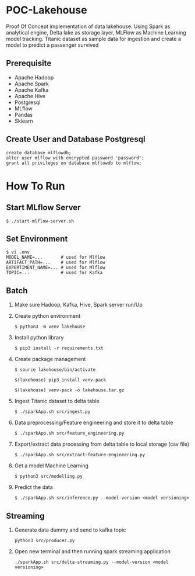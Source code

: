 # **POC-Lakehouse**
Proof Of Concept implementation of data lakehouse. Using Spark as analytical engine, Delta lake as storage layer, MLFlow as Machine Learning model tracking. Titanic dataset as sample data for ingestion and create a model to predict a passenger survived

## **Prerequisite**
- Apache Hadoop
- Apache Spark
- Apache Kafka
- Apache Hive
- Postgresql
- MLflow
- Pandas
- Sklearn


## Create User and Database Postgresql
```shell
create database mlflowdb;
alter user mlflow with encrypted password 'password';
grant all privileges on database mlflowdb to mlflow;
```

# **How To Run**

## Start MLflow Server
```shell
$ ./start-mlflow-server.sh
```
## Set Environment
```shell
$ vi .env
MODEL_NAME=...       # used for Mlflow
ARTIFACT_PATH=...    # used for Mlflow
EXPERTIMENT_NAME=... # used for Mlflow
TOPIC=...            # used for Kafka
```

## **Batch**
1. Make sure Hadoop, Kafka, Hive, Spark server run/Up
2. Create python environment

    ```python3
    $ python3 -m venv lakehouse
    ```

3. Install python library

    ```python3
    $ pip3 install -r requirements.txt
    ```

4. Create package management

    ```python3
    $ source lakehouse/bin/activate
    
    $(lakehouse) pip3 install venv-pack
    
    $(lakehouse) venv-pack -o lakehouse.tar.gz
    ```
5. Ingest Titanic dataset to delta table
    ```shell
    $ ./sparkApp.sh src/ingest.py
    ```
6. Data preprocessing/Feature engineering and store it to delta table
    ```shell
    $ ./sparkApp.sh src/feature_engineering.py
    ```
7. Export/extract data processing from delta table to local storage (csv file) 
    ```shell
    $ ./sparkApp.sh src/extract-feature-engineering.py
    ```
8. Get a model Machine Learning
    ```shell
    $ python3 src/modelling.py
    ```
9. Predict the data
    ```shell
    $ ./sparkApp.sh src/inference.py --model-version <model versioning>
    ```

## **Streaming**
1. Generate data dummy and send to kafka topic
    ```shell
    python3 src/producer.py
    ```
2. Open new terminal and then running spark streaming application
    ```shell
    ./sparkApp.sh src/delta-streaming.py --model-version <model versioning>
    ```
